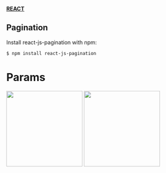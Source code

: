 [**REACT**](react.md)


## Pagination

Install react-js-pagination with npm:

    $ npm install react-js-pagination


# Params

<img src="./images/prom1.png" width=200/>
<img src="./images/prom2.png" width=200/>
